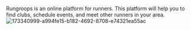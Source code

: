 Rungroops is an online platform for runners. This platform will help you to find clubs, schedule events, and meet other runners in your area.
![173340999-a994fe15-b182-4692-8708-e74321ea55ac](https://github.com/marwenbs99/RunGroop/assets/57193293/c9abf4b6-92e9-4ce4-ba88-c46526c99dcd)
